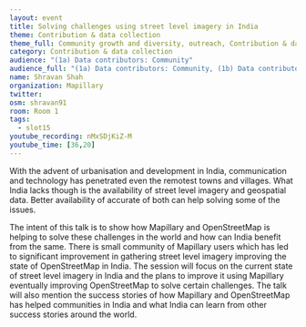 ```yaml
---
layout: event
title: Solving challenges using street level imagery in India
theme: Contribution & data collection
theme_full: Community growth and diversity, outreach, Contribution & data collection, GIS, data use and data analysis, Humanitarian, Local community, Transport, routing and urban planning
category: Contribution & data collection
audience: "(1a) Data contributors: Community"
audience_full: "(1a) Data contributors: Community, (1b) Data contributors: Public administration (open data, data feedback...), (2b) Data users: Non-profit and public service, (2c) Data users: Personal"
name: Shravan Shah
organization: Mapillary
twitter:
osm: shravan91
room: Room 1
tags:
  - slot15
youtube_recording: nMxSDjKiZ-M
youtube_time: [36,20]
---
```

With the advent of urbanisation and development in India, communication and technology has penetrated even the remotest towns and villages. What India lacks though is the availability of street level imagery and geospatial data. Better availability of accurate of both can help solving some of the issues.

The intent of this talk is to show how Mapillary and OpenStreetMap is helping to solve these challenges in the world and how can India benefit from the same. There is small community of Mapillary users which has led to significant improvement in gathering street level imagery improving the state of OpenStreetMap in India. The session will focus on the current state of street level imagery in India and the plans to improve it using Mapillary eventually improving OpenStreetMap to solve certain challenges. The talk will also mention the success stories of how Mapillary and OpenStreetMap has helped communities in India and what India can learn from other success stories around the world.

